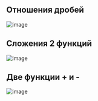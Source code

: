 ## Отношения дробей
![image](https://user-images.githubusercontent.com/70198995/165816950-11101d39-dd91-4dc2-93a3-fe9d74c265f8.png)
## Сложения 2 функций
![image](https://user-images.githubusercontent.com/70198995/165817029-e6617325-8c00-4a37-b55b-1ff19c9a405f.png)
## Две функции + и -
![image](https://user-images.githubusercontent.com/70198995/165818316-ebf795d0-7f42-41d7-96ec-6197f887121b.png)
